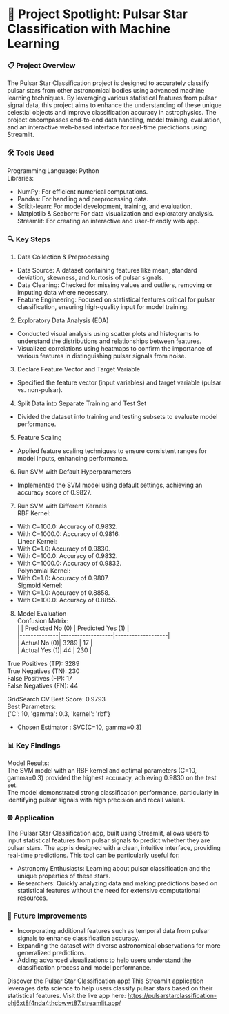 # 🎯 Project Spotlight: Pulsar Star Classification with Machine Learning

### 📋 Project Overview
The Pulsar Star Classification project is designed to accurately classify pulsar stars from other astronomical bodies using advanced machine learning techniques. By leveraging various statistical features from pulsar signal data, this project aims to enhance the understanding of these unique celestial objects and improve classification accuracy in astrophysics. The project encompasses end-to-end data handling, model training, evaluation, and an interactive web-based interface for real-time predictions using Streamlit.

### 🛠️ Tools Used
Programming Language: Python <br>
Libraries: <br>
* NumPy: For efficient numerical computations. <br>
* Pandas: For handling and preprocessing data. <br>
* Scikit-learn: For model development, training, and evaluation. <br>
* Matplotlib & Seaborn: For data visualization and exploratory analysis. <br>
Streamlit: For creating an interactive and user-friendly web app. <br>

### 🔍 Key Steps
1. Data Collection & Preprocessing <br>
 * Data Source: A dataset containing features like mean, standard deviation, skewness, and kurtosis of pulsar signals. <br>
 * Data Cleaning: Checked for missing values and outliers, removing or imputing data where necessary. <br>
 * Feature Engineering: Focused on statistical features critical for pulsar classification, ensuring high-quality input for model training. <br>

2. Exploratory Data Analysis (EDA) <br>
 * Conducted visual analysis using scatter plots and histograms to understand the distributions and relationships between features. <br>
 * Visualized correlations using heatmaps to confirm the importance of various features in distinguishing pulsar signals from noise. <br>

3. Declare Feature Vector and Target Variable <br>
 * Specified the feature vector (input variables) and target variable (pulsar vs. non-pulsar). <br>

4. Split Data into Separate Training and Test Set <br>
 * Divided the dataset into training and testing subsets to evaluate model performance. <br>

5. Feature Scaling <br>
 * Applied feature scaling techniques to ensure consistent ranges for model inputs, enhancing performance. <br>

6. Run SVM with Default Hyperparameters <br>
 * Implemented the SVM model using default settings, achieving an accuracy score of 0.9827. <br>

7. Run SVM with Different Kernels <br>
RBF Kernel: <br>
 * With C=100.0: Accuracy of 0.9832. <br>
 * With C=1000.0: Accuracy of 0.9816. <br>
Linear Kernel: <br>
 * With C=1.0: Accuracy of 0.9830. <br>
 * With C=100.0: Accuracy of 0.9832. <br>
 * With C=1000.0: Accuracy of 0.9832. <br>
Polynomial Kernel: <br>
 * With C=1.0: Accuracy of 0.9807. <br>
Sigmoid Kernel: <br>
 * With C=1.0: Accuracy of 0.8858. <br>
 * With C=100.0: Accuracy of 0.8855. <br>

8. Model Evaluation <br>
Confusion Matrix: <br>
|              | Predicted No (0) | Predicted Yes (1) | <br>
|--------------|-------------------|-------------------| <br>
| Actual No (0)|      3289         |        17         | <br>
| Actual Yes (1)|       44         |        230        | <br>
 
True Positives (TP): 3289 <br>
True Negatives (TN): 230 <br>
False Positives (FP): 17 <br>
False Negatives (FN): 44 <br>

GridSearch CV Best Score: 0.9793 <br>
Best Parameters: <br>
{'C': 10, 'gamma': 0.3, 'kernel': 'rbf'} <br>
* Chosen Estimator : SVC(C=10, gamma=0.3) <br>

### 📊 Key Findings
Model Results: <br>
The SVM model with an RBF kernel and optimal parameters (C=10, gamma=0.3) provided the highest accuracy, achieving 0.9830 on the test set. <br>
The model demonstrated strong classification performance, particularly in identifying pulsar signals with high precision and recall values. <br>

### 🌐 Application
The Pulsar Star Classification app, built using Streamlit, allows users to input statistical features from pulsar signals to predict whether they are pulsar stars. The app is designed with a clean, intuitive interface, providing real-time predictions. This tool can be particularly useful for: <br>
 * Astronomy Enthusiasts: Learning about pulsar classification and the unique properties of these stars. <br>
 * Researchers: Quickly analyzing data and making predictions based on statistical features without the need for extensive computational resources. <br>

### 🔮 Future Improvements
* Incorporating additional features such as temporal data from pulsar signals to enhance classification accuracy. <br>
* Expanding the dataset with diverse astronomical observations for more generalized predictions. <br>
* Adding advanced visualizations to help users understand the classification process and model performance. <br>


Discover the Pulsar Star Classification app! This Streamlit application leverages data science to help users classify pulsar stars based on their statistical features.
Visit the live app here: https://pulsarstarclassification-phj6xt8f4nda4thcbwwt87.streamlit.app/
